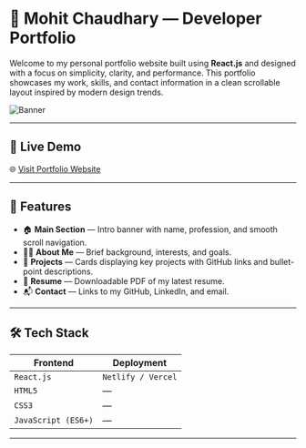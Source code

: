 
# 💼 Mohit Chaudhary — Developer Portfolio

Welcome to my personal portfolio website built using **React.js** and designed with a focus on simplicity, clarity, and performance. This portfolio showcases my work, skills, and contact information in a clean scrollable layout inspired by modern design trends.

![Banner](https://raw.githubusercontent.com/MohitChaudhary1/your-repo-name/main/public/portfolio-banner.png) <!-- Replace with your banner if available -->

---

## 🚀 Live Demo

🌐 [Visit Portfolio Website](https://portfolio-website-chaudhary-mohit.vercel.app/)

---

## 🧩 Features

- 🏠 **Main Section** — Intro banner with name, profession, and smooth scroll navigation.
- 👨‍💻 **About Me** — Brief background, interests, and goals.
- 📂 **Projects** — Cards displaying key projects with GitHub links and bullet-point descriptions.
- 📄 **Resume** — Downloadable PDF of my latest resume.
- 📬 **Contact** — Links to my GitHub, LinkedIn, and email.

---

## 🛠️ Tech Stack

| Frontend | Deployment |
|----------|------------|
| `React.js` | `Netlify / Vercel` |
| `HTML5` | — |
| `CSS3` | — |
| `JavaScript (ES6+)` | — |

---

